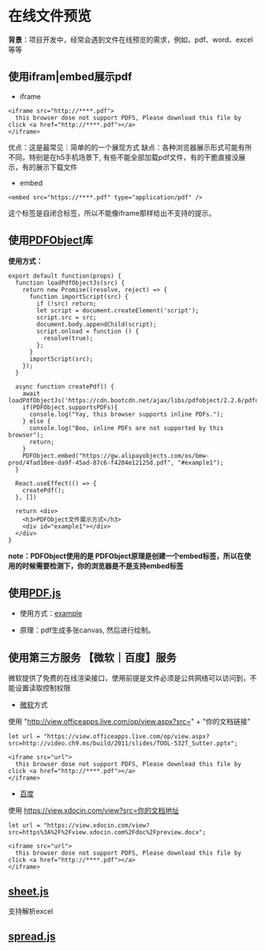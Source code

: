 # 在线文件预览

**背景**：项目开发中，经常会遇到文件在线预览的需求，例如，pdf、word、excel等等

## 使用ifram|embed展示pdf

- iframe
```
<iframe src="http://****.pdf">
  this browser dose not support PDFS, Please download this file by click <a href="http://****.pdf"></a>
</iframe>
```

优点：这是最常见｜简单的的一个展现方式
缺点：各种浏览器展示形式可能有所不同，特别是在h5手机场景下, 有些不能全部加载pdf文件，有的干脆直接没展示，有的展示下载文件

- embed

```
<embed src="https://****.pdf" type="application/pdf" />
```
这个标签是自闭合标签，所以不能像iframe那样给出不支持的提示。

## 使用[PDFObject](https://pdfobject.com/#the-why)库

**使用方式：**

```
export default function(props) {
  function loadPdfObjectJs(src) {
    return new Promise((resolve, reject) => {
      function importScript(src) {
        if (!src) return;
        let script = document.createElement('script');
        script.src = src;
        document.body.appendChild(script);
        script.onload = function () {
          resolve(true);
        };
      }
      importScript(src);
    });
  }

  async function createPdf() {
    await loadPdfObjectJs('https://cdn.bootcdn.net/ajax/libs/pdfobject/2.2.6/pdfobject.min.js');
    if(PDFObject.supportsPDFs){
      console.log("Yay, this browser supports inline PDFs.");
    } else {
      console.log("Boo, inline PDFs are not supported by this browser");
      return;
    }
    PDFObject.embed("https://gw.alipayobjects.com/os/bmw-prod/4fad10ee-da9f-45ad-87c6-f4204e12125d.pdf", "#example1");
  }

  React.useEffect(() => {
    createPdf();
  }, [])

  return <div>
    <h3>PDFObject文件展示方式</h3>
    <div id="example1"></div>
  </div>
}
```

**note：PDFObject使用的是 PDFObject原理是创建一个embed标签，所以在使用的时候需要检测下，你的浏览器是不是支持embed标签**

## 使用[PDF.js](https://mozilla.github.io/pdf.js/getting_started/)

- 使用方式：[example](https://mozilla.github.io/pdf.js/examples/)

- 原理：pdf生成多张canvas, 然后进行绘制。

## 使用第三方服务 【微软｜百度】服务

微软提供了免费的在线渲染接口，使用前提是文件必须是公共网络可以访问到，不能设置读取控制权限

- [微软](https://www.microsoft.com/en-us/microsoft-365/blog/2013/04/10/office-web-viewer-view-office-documents-in-a-browser/?eu=truehttp://view.xdocin.com/index.html)方式

使用 "http://view.officeapps.live.com/op/view.aspx?src=" + "你的文档链接"

```
let url = "https://view.officeapps.live.com/op/view.aspx?src=http://video.ch9.ms/build/2011/slides/TOOL-532T_Sutter.pptx";

<iframe src="url">
  this browser dose not support PDFS, Please download this file by click <a href="http://****.pdf"></a>
</iframe>
```

- [百度](https://view.xdocin.com/)

使用 https://view.xdocin.com/view?src=你的文档地址

```
let url = "https://view.xdocin.com/view?src=https%3A%2F%2Fview.xdocin.com%2Fdoc%2Fpreview.docx";

<iframe src="url">
  this browser dose not support PDFS, Please download this file by click <a href="http://****.pdf"></a>
</iframe>
```

## [sheet.js](https://sheetjs.com/) 

支持解析excel

## [spread.js](https://www.grapecity.com/spreadjs/demos/quickstart)